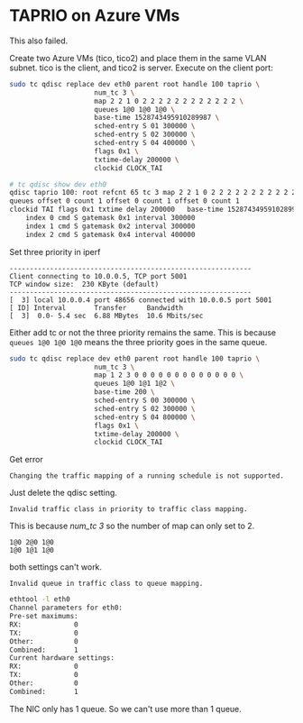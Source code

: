 # TAPRIO on Azure VMs

This also failed.

Create two Azure VMs (tico, tico2) and place them in the same VLAN subnet.
tico is the client, and tico2 is server.
Execute on the client port:

```sh
sudo tc qdisc replace dev eth0 parent root handle 100 taprio \
                     num_tc 3 \
                     map 2 2 1 0 2 2 2 2 2 2 2 2 2 2 2 2 \
                     queues 1@0 1@0 1@0 \
                     base-time 1528743495910289987 \
                     sched-entry S 01 300000 \
                     sched-entry S 02 300000 \
                     sched-entry S 04 400000 \
                     flags 0x1 \
                     txtime-delay 200000 \
                     clockid CLOCK_TAI
```

```sh
# tc qdisc show dev eth0
qdisc taprio 100: root refcnt 65 tc 3 map 2 2 1 0 2 2 2 2 2 2 2 2 2 2 2 2
queues offset 0 count 1 offset 0 count 1 offset 0 count 1
clockid TAI flags 0x1 txtime delay 200000	base-time 1528743495910289987 cycle-time 1000000 cycle-time-extension 0
	index 0 cmd S gatemask 0x1 interval 300000
	index 1 cmd S gatemask 0x2 interval 300000
	index 2 cmd S gatemask 0x4 interval 400000
```

Set three priority in iperf

```
------------------------------------------------------------
Client connecting to 10.0.0.5, TCP port 5001
TCP window size:  230 KByte (default)
------------------------------------------------------------
[  3] local 10.0.0.4 port 48656 connected with 10.0.0.5 port 5001
[ ID] Interval       Transfer     Bandwidth
[  3]  0.0- 5.4 sec  6.88 MBytes  10.6 Mbits/sec

```

Either add tc or not the three priority remains the same.
This is because `queues 1@0 1@0 1@0` means the three priority goes in the same queue.

```sh
sudo tc qdisc replace dev eth0 parent root handle 100 taprio \
                     num_tc 3 \
                     map 1 2 3 0 0 0 0 0 0 0 0 0 0 0 0 0 \
                     queues 1@0 1@1 1@2 \
                     base-time 200 \
                     sched-entry S 00 300000 \
                     sched-entry S 02 300000 \
                     sched-entry S 04 800000 \
                     flags 0x1 \
                     txtime-delay 200000 \
                     clockid CLOCK_TAI

```

Get error

```
Changing the traffic mapping of a running schedule is not supported.
```

Just delete the qdisc setting.

```
Invalid traffic class in priority to traffic class mapping.
```

This is because *num_tc 3* so the number of map can only set to 2.

```
1@0 2@0 1@0
1@0 1@1 1@0
```

both settings can't work.

```
Invalid queue in traffic class to queue mapping.
```

```sh
ethtool -l eth0
Channel parameters for eth0:
Pre-set maximums:
RX:             0
TX:             0
Other:          0
Combined:       1
Current hardware settings:
RX:             0
TX:             0
Other:          0
Combined:       1
```

The NIC only has 1 queue.
So we can't use more than 1 queue.
